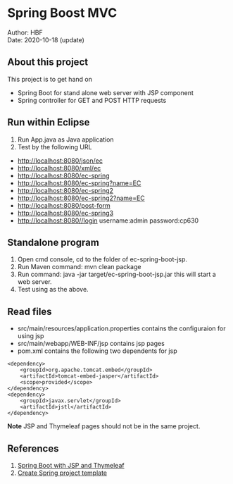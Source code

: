 # Spring Boost MVC
Author: HBF  
Date: 2020-10-18 (update)  

## About this project

This project is to get hand on 

- Spring Boot for stand alone web server with JSP component 
- Spring controller for GET and POST HTTP requests

## Run within Eclipse

1. Run App.java as Java application
2. Test by the following URL 

- [http://localhost:8080/json/ec](http://localhost:8080/json/ec)
- [http://localhost:8080/xml/ec](http://localhost:8080/xml/ec)
- [http://localhost:8080/ec-spring](http://localhost:8080/ec-spring)
- [http://localhost:8080/ec-spring?name=EC](http://localhost:8080/ec-spring?name=EC)
- [http://localhost:8080/ec-spring2](http://localhost:8080/ec-spring2)
- [http://localhost:8080/ec-spring2?name=EC](http://localhost:8080/ec-spring2?name=EC)
- [http://localhost:8080/post-form](http://localhost:8080/post-form)
- [http://localhost:8080/ec-spring3](http://localhost:8080/ec-spring3)
- [http://localhost:8080//login](http://localhost:8080/login)   username:admin password:cp630


## Standalone program

1. Open cmd console, cd to the folder of ec-spring-boot-jsp.
2. Run Maven command: mvn clean package
3. Run command: java -jar target/ec-spring-boot-jsp.jar this will start a web server.
4. Test using as the above.  


## Read files 

- src/main/resources/application.properties contains the configuraion for using jsp 
- src/main/webapp/WEB-INF/jsp  contains jsp pages  
- pom.xml contains the following two dependents for jsp

~~~
<dependency>
	<groupId>org.apache.tomcat.embed</groupId>
	<artifactId>tomcat-embed-jasper</artifactId>
	<scope>provided</scope>
</dependency>
<dependency>
	<groupId>javax.servlet</groupId>
	<artifactId>jstl</artifactId>
</dependency>
~~~

**Note** JSP and Thymeleaf pages should not be in the same project. 

## References

1. [Spring Boot with JSP and Thymeleaf](https://www.codejava.net/frameworks/spring-boot/how-to-create-a-spring-boot-web-application-spring-mvc-with-jsp-thymeleaf)
2. [Create Spring project template](https://start.spring.io/)



